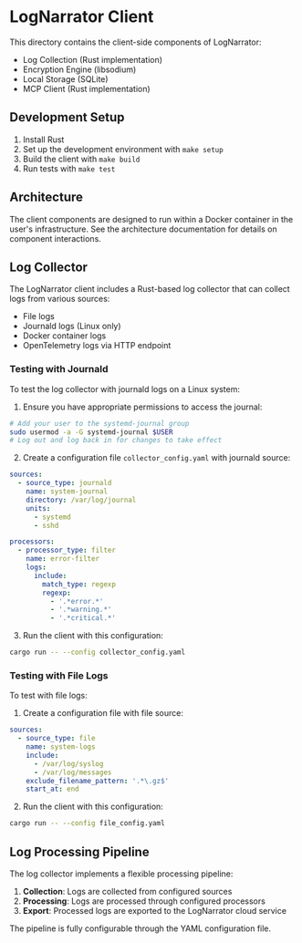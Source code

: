 # LogNarrator Client

This directory contains the client-side components of LogNarrator:

- Log Collection (Rust implementation)
- Encryption Engine (libsodium)
- Local Storage (SQLite)
- MCP Client (Rust implementation)

## Development Setup

1. Install Rust
2. Set up the development environment with `make setup`
3. Build the client with `make build`
4. Run tests with `make test`

## Architecture

The client components are designed to run within a Docker container in the user's infrastructure. See the architecture documentation for details on component interactions.

## Log Collector

The LogNarrator client includes a Rust-based log collector that can collect logs from various sources:

- File logs
- Journald logs (Linux only)
- Docker container logs
- OpenTelemetry logs via HTTP endpoint

### Testing with Journald

To test the log collector with journald logs on a Linux system:

1. Ensure you have appropriate permissions to access the journal:

```bash
# Add your user to the systemd-journal group
sudo usermod -a -G systemd-journal $USER
# Log out and log back in for changes to take effect
```

2. Create a configuration file `collector_config.yaml` with journald source:

```yaml
sources:
  - source_type: journald
    name: system-journal
    directory: /var/log/journal
    units:
      - systemd
      - sshd

processors:
  - processor_type: filter
    name: error-filter
    logs:
      include:
        match_type: regexp
        regexp:
          - '.*error.*'
          - '.*warning.*'
          - '.*critical.*'
```

3. Run the client with this configuration:

```bash
cargo run -- --config collector_config.yaml
```

### Testing with File Logs

To test with file logs:

1. Create a configuration file with file source:

```yaml
sources:
  - source_type: file
    name: system-logs
    include:
      - /var/log/syslog
      - /var/log/messages
    exclude_filename_pattern: '.*\.gz$'
    start_at: end
```

2. Run the client with this configuration:

```bash
cargo run -- --config file_config.yaml
```

## Log Processing Pipeline

The log collector implements a flexible processing pipeline:

1. **Collection**: Logs are collected from configured sources
2. **Processing**: Logs are processed through configured processors
3. **Export**: Processed logs are exported to the LogNarrator cloud service

The pipeline is fully configurable through the YAML configuration file.
